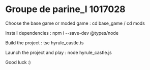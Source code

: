 # Groupe de parine_l 1017028

Choose the base game or moded game : cd base_game / cd mods

Install dependencies : npm i --save-dev @types/node

Build the project : tsc hyrule_castle.ts

Launch the project and play : node hyrule_castle.js

Good luck :)

